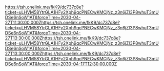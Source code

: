 https://tsh.onelink.me/fkK9/dc737c8e?ticket=uLHVM58YtrGLA1HFy2Xph9qcPNECwKMCjNz_z3n6jZI3P8whuT3mUDSe6nSoW1AT&forceTime=2030-04-27T11:30:00.000Zhttps://tsh.onelink.me/fkK9/dc737c8e?ticket=uLHVM58YtrGLA1HFy2Xph9qcPNECwKMCjNz_z3n6jZI3P8whuT3mUDSe6nSoW1AT&forceTime=2030-04-27T13:30:00.000Zhttps://tsh.onelink.me/fkK9/dc737c8e?ticket=uLHVM58YtrGLA1HFy2Xph9qcPNECwKMCjNz_z3n6jZI3P8whuT3mUDSe6nSoW1AT&forceTime=2030-04-27T13:30:00.000Zhttps://tsh.onelink.me/fkK9/dc737c8e?ticket=uLHVM58YtrGLA1HFy2Xph9qcPNECwKMCjNz_z3n6jZI3P8whuT3mUDSe6nSoW1AT&forceTime=2030-04-17T12:30:00.000Z
